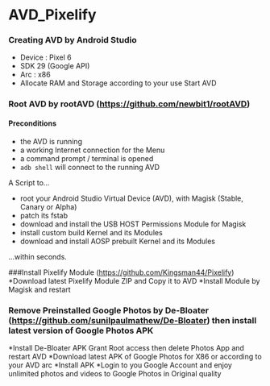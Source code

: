 # AVD_Pixelify

### Creating AVD by Android Studio
* Device : Pixel 6
* SDK 29 (Google API)
* Arc : x86
* Allocate RAM and Storage according to your use
Start AVD

### Root AVD by rootAVD (https://github.com/newbit1/rootAVD)
#### Preconditions
* the AVD is running
* a working Internet connection for the Menu
* a command prompt / terminal is opened
* `adb shell` will connect to the running AVD

A Script to...
* root your Android Studio Virtual Device (AVD), with Magisk (Stable, Canary or Alpha)
* patch its fstab
* download and install the USB HOST Permissions Module for Magisk
* install custom build Kernel and its Modules
* download and install AOSP prebuilt Kernel and its Modules

...within seconds.

###Install Pixelify Module (https://github.com/Kingsman44/Pixelify)
*Download latest Pixelify Module ZIP and Copy it to AVD
*Install Module by Magisk and restart

### Remove Preinstalled Google Photos by De-Bloater (https://github.com/sunilpaulmathew/De-Bloater) then install latest version of Google Photos APK
*Install De-Bloater APK Grant Root access then delete Photos App and restart AVD
*Download latest APK of Google Photos for X86 or according to your AVD arc
*Install APK
*Login to you Google Account and enjoy unlimited photos and videos to Google Photos in Original quality
